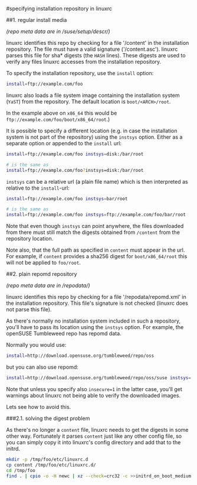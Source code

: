 #specifying installation repository in linuxrc

##1. regular install media

*(repo meta data are in /suse/setup/descr/)*

linuxrc identifies this repo by checking for a file '/content' in the
installation repository. The file must have a valid signature
('/content.asc'). linuxrc parses this file for sha* digests (the `HASH` lines).
These digests are used to verify any files linuxrc accesses from the
installation repository.

To specify the installation repository, use the `install` option:

```sh
install=ftp://example.com/foo
```

linuxrc also loads a file system image containing the installation system
(`YaST`) from the repository. The default location is `boot/<ARCH>/root`.

In the example above on `x86_64` this would be `ftp://example.com/foo/boot/x86_64/root`.)

It is possible to specify a different location (e.g. in case the
installation system is not part of the repository) using the `instsys`
option. Either as a separate option or appended to the `install` url:

```sh
install=ftp://example.com/foo instsys=disk:/bar/root

# is the same as
install=ftp://example.com/foo?instsys=disk:/bar/root
```

`instsys` can be a relative url (a plain file name) which is then interpreted as relative
to the `install`-url:

```sh
install=ftp://example.com/foo instsys=bar/root

# is the same as
install=ftp://example.com/foo instsys=ftp://example.com/foo/bar/root
```

Note that even though `instsys` can point anywhere, the files downloaded
from there must still match the digests obtained from `/content` from the repository location.

Note also, that the full path as specified in `content` must appear in the
url. For example, if `content` provides a sha256 digest for `boot/x86_64/root` this will not be applied to
`foo/root`.


##2. plain repomd repository

*(repo meta data are in /repodata/)*

linuxrc identifies this repo by checking for a file '/repodata/repomd.xml' in
the installation repository. This file's signature is not checked (linuxrc
does not parse this file).

As there's normally no installation system included in such a repository,
you'll have to pass its location using the `instsys` option. For example,
the openSUSE Tumbleweed repo has repomd data.

Normally you would use:

```sh
install=http://download.opensuse.org/tumbleweed/repo/oss
```

but you can also use repomd:

```sh
install=http://download.opensuse.org/tumbleweed/repo/oss/suse instsys=../boot/x86_64/root
```

Note that unless you specify also `insecure=1` in the latter case, you'll
get warnings about linuxrc not being able to verify the downloaded images.

Lets see how to avoid this.

###2.1. solving the digest problem

As there's no longer a `content` file, linuxrc needs to get the digests in
some other way. Fortunately it parses `content` just like any other config
file, so you can simply copy it into linuxrc's config directory and add that
to the initrd.

```sh
mkdir -p /tmp/foo/etc/linuxrc.d
cp content /tmp/foo/etc/linuxrc.d/
cd /tmp/foo
find . | cpio -o -H newc | xz --check=crc32 -c >>initrd_on_boot_medium
```

